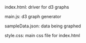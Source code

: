 index.html: driver for d3 graphs

main.js: d3 graph generator

sampleData.json: data being graphed

style.css: main css file for index.html